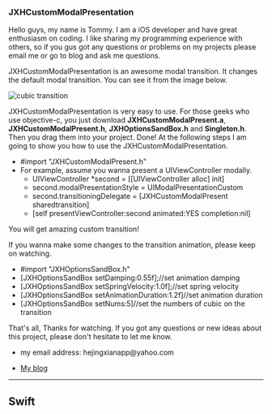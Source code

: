 <h3>JXHCustomModalPresentation</h3>
<p>
  Hello guys, my name is Tommy. I am a iOS developer and have great enthusiasm on coding. I like sharing my programming experience with others, so if you gus got any questions or problems on my projects please email me or go to blog and ask me questions. 
</p>
<p>
  JXHCustomModalPresentation is an awesome modal transition. It changes the default modal transition. You can see it from the image below. 
</p>
<img src="img/customTransition.gif" alt="cubic transition" />
<p>
  JXHCustomModalPresentation is very easy to use. For those geeks who use objective-c, you just download <b>JXHCustomModalPresent.a</b>, <b>JXHCustomModalPresent.h</b>, <b>JXHOptionsSandBox.h</b> and <b>Singleton.h</b>. Then you drag them into your project. Done! At the following steps I am going to show you how to use the JXHCustomModalPresentation.
</p>
<p>
    <ul>
      <li>#import "JXHCustomModalPresent.h"</li>
      <li>For example, assume you wanna present a UIViewController modally.
      <ul>
      <li>
        UIViewController *second = [[UIViewController alloc] init]
      </li>
      <li>
        second.modalPresentationStyle = UIModalPresentationCustom
      </li>
      <li>
        second.transitioningDelegate = [JXHCustomModalPresent sharedtransition]
      </li>
      <li>
        [self presentViewController:second animated:YES completion:nil]
      </li>
      </ul>
      </li>
    </ul>
</P>
<p>
    You will get amazing custom transition!
</p>
<p>
  If you wanna make some changes to the transition animation, please keep on watching.
</p>
<ul>
  <li>#import "JXHOptionsSandBox.h"</li>
  <li>[JXHOptionsSandBox setDamping:0.55f];//set animation damping</li>
  <li>[JXHOptionsSandBox setSpringVelocity:1.0f];//set spring velocity</li>
  <li>[JXHOptionsSandBox setAnimationDuration:1.2f]//set animation duration</li>
  <li>[JXHOptionsSandBox setNums:5]//set the numbers of cubic on the transition</li>
</ul>
<p>That's all, Thanks for watching. If you got any questions or new ideas about this project, please don't hesitate to let me know.
</p>
<ul>
  <li>
  <p>my email address: hejingxianapp@yahoo.com
  </li>
  <li>
    <p><a href="http://appdevtommyho.tumblr.com">My blog</a></p>
  </li>
</ul>
<hr>
<h2>Swift</h2>
